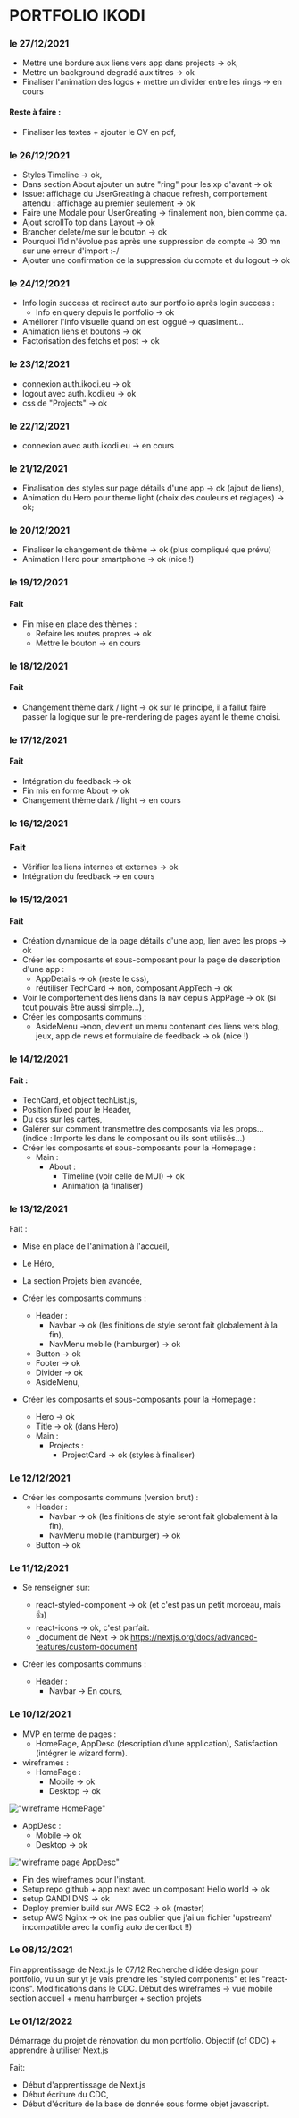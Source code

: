 # PORTFOLIO IKODI

### le 27/12/2021

- Mettre une bordure aux liens vers app dans projects -> ok,
- Mettre un background degradé aux titres -> ok
- Finaliser l'animation des logos + mettre un divider entre les rings -> en cours

#### Reste à faire :

- Finaliser les textes + ajouter le CV en pdf,

### le 26/12/2021

- Styles Timeline -> ok,
- Dans section About ajouter un autre "ring" pour les xp d'avant -> ok
- Issue: affichage du UserGreating à chaque refresh, comportement attendu : affichage au premier seulement -> ok
- Faire une Modale pour UserGreating -> finalement non, bien comme ça.
- Ajout scrollTo top dans Layout -> ok
- Brancher delete/me sur le bouton -> ok
- Pourquoi l'id n'évolue pas après une suppression de compte -> 30 mn sur une erreur d'import :-/
- Ajouter une confirmation de la suppression du compte et du logout -> ok

### le 24/12/2021

- Info login success et redirect auto sur portfolio après login success :
  - Info en query depuis le portfolio -> ok
- Améliorer l'info visuelle quand on est loggué -> quasiment...
- Animation liens et boutons -> ok
- Factorisation des fetchs et post -> ok

### le 23/12/2021

- connexion auth.ikodi.eu -> ok
- logout avec auth.ikodi.eu -> ok
- css de "Projects" -> ok

### le 22/12/2021

- connexion avec auth.ikodi.eu -> en cours

### le 21/12/2021

- Finalisation des styles sur page détails d'une app -> ok (ajout de liens),
- Animation du Hero pour theme light (choix des couleurs et réglages) -> ok;

### le 20/12/2021

- Finaliser le changement de thème -> ok (plus compliqué que prévu)
- Animation Hero pour smartphone -> ok (nice !)

### le 19/12/2021

#### Fait

- Fin mise en place des thèmes :
  - Refaire les routes propres -> ok
  - Mettre le bouton -> en cours

### le 18/12/2021

#### Fait

- Changement thème dark / light -> ok sur le principe, il a fallut faire passer la logique sur le pre-rendering de pages ayant le theme choisi.

### le 17/12/2021

#### Fait

- Intégration du feedback -> ok
- Fin mis en forme About -> ok
- Changement thème dark / light -> en cours

### le 16/12/2021

### Fait

- Vérifier les liens internes et externes -> ok
- Intégration du feedback -> en cours

### le 15/12/2021

#### Fait

- Création dynamique de la page détails d'une app, lien avec les props -> ok
- Créer les composants et sous-composant pour la page de description d'une app :
  - AppDetails -> ok (reste le css),
  - réutiliser TechCard -> non, composant AppTech -> ok
- Voir le comportement des liens dans la nav depuis AppPage -> ok (si tout pouvais être aussi simple...),
- Créer les composants communs :
  - AsideMenu ->non, devient un menu contenant des liens vers blog, jeux, app de news et formulaire de feedback -> ok (nice !)

### le 14/12/2021

#### Fait :

- TechCard, et object techList.js,
- Position fixed pour le Header,
- Du css sur les cartes,
- Galérer sur comment transmettre des composants via les props... (indice : Importe les dans le composant ou ils sont utilisés...)
- Créer les composants et sous-composants pour la Homepage :
  - Main :
    - About :
      - Timeline (voir celle de MUI) -> ok
      - Animation (à finaliser)

### le 13/12/2021

Fait :

- Mise en place de l'animation à l'accueil,
- Le Héro,
- La section Projets bien avancée,

- Créer les composants communs :
  - Header :
    - Navbar -> ok (les finitions de style seront fait globalement à la fin),
    - NavMenu mobile (hamburger) -> ok
  - Button -> ok
  - Footer -> ok
  - Divider -> ok
  - AsideMenu,
- Créer les composants et sous-composants pour la Homepage :
  - Hero -> ok
  - Title -> ok (dans Hero)
  - Main :
    - Projects :
      - ProjectCard -> ok (styles à finaliser)

### Le 12/12/2021

- Créer les composants communs (version brut) :
  - Header :
    - Navbar -> ok (les finitions de style seront fait globalement à la fin),
    - NavMenu mobile (hamburger) -> ok
  - Button -> ok

### Le 11/12/2021

- Se renseigner sur:

  - react-styled-component -> ok (et c'est pas un petit morceau, mais 👍)
  - react-icons -> ok, c'est parfait.
  - \_document de Next -> ok https://nextjs.org/docs/advanced-features/custom-document

- Créer les composants communs :
  - Header :
    - Navbar -> En cours,

### Le 10/12/2021

- MVP en terme de pages :
  - HomePage, AppDesc (description d'une application), Satisfaction (intégrer le wizard form).
- wireframes :
  - HomePage :
    - Mobile -> ok
    - Desktop -> ok

!["wireframe HomePage"](./wf_homepage.png)

- AppDesc :
  - Mobile -> ok
  - Desktop -> ok

!["wireframe page AppDesc"](./wf_appdesc.png)

- Fin des wireframes pour l'instant.
- Setup repo github + app next avec un composant Hello world -> ok
- setup GANDI DNS -> ok
- Deploy premier build sur AWS EC2 -> ok (master)
- setup AWS Nginx -> ok (ne pas oublier que j'ai un fichier 'upstream' incompatible avec la config auto de certbot !!)

### Le 08/12/2021

Fin apprentissage de Next.js le 07/12
Recherche d'idée design pour portfolio, vu un sur yt je vais prendre les "styled components" et les "react-icons".
Modifications dans le CDC.
Début des wireframes -> vue mobile section accueil + menu hamburger + section projets

### Le 01/12/2022

Démarrage du projet de rénovation du mon portfolio.
Objectif (cf CDC) + apprendre à utiliser Next.js

Fait:

- Début d'apprentissage de Next.js
- Début écriture du CDC,
- Début d'écriture de la base de donnée sous forme objet javascript.
